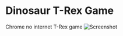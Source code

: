 # Dinosaur T-Rex Game
Chrome no internet T-Rex game
![Screenshot](https://raw.githubusercontent.com/zuramai/chrome-dino-game/main/screenshot.png)
